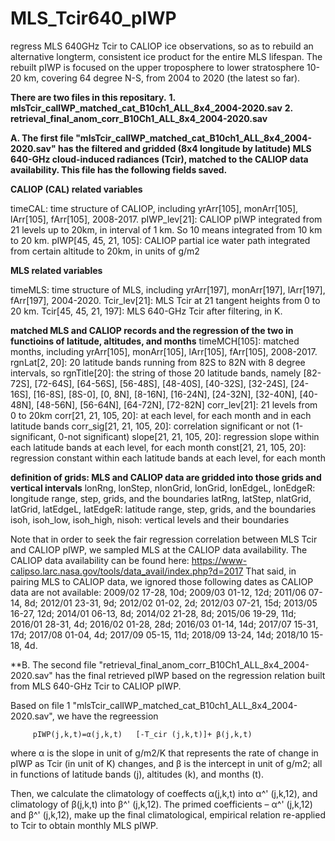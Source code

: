 # MLS_Tcir640_pIWP
regress MLS 640GHz Tcir to CALIOP ice observations, so as to rebuild an alternative longterm, consistent ice product for the entire MLS lifespan. The rebuilt pIWP is focused on the upper troposphere to lower stratosphere 10-20 km, covering 64 degree N-S, from 2004 to 2020 (the latest so far).


**There are two files in this repositary.**
**1. mlsTcir_calIWP_matched_cat_B10ch1_ALL_8x4_2004-2020.sav**
**2. retrieval_final_anom_corr_B10Ch1_ALL_8x4_2004-2020.sav**




**A. The first file "mlsTcir_calIWP_matched_cat_B10ch1_ALL_8x4_2004-2020.sav" has the filtered and gridded (8x4 longitude by latitude) MLS 640-GHz cloud-induced radiances (Tcir), matched to the CALIOP data availability. This file has the following fields saved.**

   **CALIOP (CAL) related variables**
   
   timeCAL:  time structure of CALIOP, including yrArr[105], monArr[105], lArr[105], fArr[105], 2008-2017.
   pIWP_lev[21]: CALIOP pIWP integrated from 21 levels up to 20km, in interval of 1 km. So 10 means integrated from 10 km to 20 km.
   pIWP[45, 45, 21, 105]: CALIOP partial ice water path integrated from certain altitude to 20km, in units of g/m2
   
   
   **MLS related variables**
   
   timeMLS: time structure of MLS, including yrArr[197], monArr[197], lArr[197], fArr[197], 2004-2020.
   Tcir_lev[21]: MLS Tcir at 21 tangent heights from 0 to 20 km. 
   Tcir[45, 45, 21, 197]: MLS 640-GHz Tcir after filtering, in K. 



   **matched MLS and CALIOP records and the regression of the two in functioins of latitude, altitudes, and months**
   timeMCH[105]: matched months, including yrArr[105], monArr[105], lArr[105], fArr[105], 2008-2017.
   rgnLat[2, 20]: 20 latitude bands running from 82S to 82N with 8 degree intervals, so 
   rgnTitle[20]: the string of those 20 latitude bands, namely 
         [82-72S], [72-64S], [64-56S], [56-48S], [48-40S], [40-32S], [32-24S], [24-16S], [16-8S], [8S-0], 
         [0, 8N], [8-16N], [16-24N], [24-32N], [32-40N], [40-48N], [48-56N], [56-64N], [64-72N], [72-82N]
   corr_lev[21]: 21 levels from 0 to 20km 
   corr[21, 21, 105, 20]: at each level, for each month and in each latitude bands
   corr_sig[21, 21, 105, 20]: correlation significant or not (1-significant, 0-not significant)
   slope[21, 21, 105, 20]: regression slope within each latitude bands at each level, for each month
   const[21, 21, 105, 20]: regression constant within each latitude bands at each level, for each month
  
  
  
   **definition of grids: MLS and CALIOP data are gridded into those grids and vertical intervals**
    lonRng, lonStep, nlonGrid, lonGrid, lonEdgeL, lonEdgeR: longitude range, step, grids, and the boundaries
    latRng, latStep, nlatGrid, latGrid, latEdgeL, latEdgeR: latitude range, step, grids, and the boundaries
    isoh, isoh_low, isoh_high, nisoh: vertical levels and their boundaries
  
  
Note that in order to seek the fair regression correlation between MLS Tcir and CALIOP pIWP, we sampled MLS at the CALIOP data availability. The CALIOP data availability can be found here: https://www-calipso.larc.nasa.gov/tools/data_avail/index.php?d=2017
That said, in pairing MLS to CALIOP data, we ignored those following dates as CALIOP data are not available:
2009/02 17-28, 10d;
2009/03 01-12, 12d;
2011/06 07-14, 8d;
2012/01 23-31, 9d;
2012/02 01-02, 2d;
2012/03 07-21, 15d;
2013/05 16-27, 12d;
2014/01 06-13, 8d;
2014/02 21-28, 8d;
2015/06 19-29, 11d;
2016/01 28-31, 4d;
2016/02 01-28, 28d;
2016/03 01-14, 14d;
2017/07 15-31, 17d;
2017/08 01-04, 4d;
2017/09 05-15, 11d;
2018/09 13-24, 14d;
2018/10 15-18, 4d.







**B. The second file "retrieval_final_anom_corr_B10Ch1_ALL_8x4_2004-2020.sav" has the final retrieved pIWP based on the regression relation built from MLS 640-GHz Tcir to CALIOP pIWP.

Based on file 1 "mlsTcir_calIWP_matched_cat_B10ch1_ALL_8x4_2004-2020.sav", we have the regreession 

         pIWP(j,k,t)=α(j,k,t)   [-T_cir (j,k,t)]+ β(j,k,t)      
         
where α is the slope in unit of g/m2/K that represents the rate of change in pIWP as Tcir (in unit of K) changes, and β is the intercept in unit of g/m2; all in functions of latitude bands (j), altitudes (k), and months (t). 

Then, we calculate the climatology of coeffects α(j,k,t) into α^' (j,k,12), and climatology of β(j,k,t) into β^' (j,k,12). The primed coefficients –  α^' (j,k,12) and β^' (j,k,12), make up the final climatological, empirical relation re-applied to Tcir to obtain monthly MLS pIWP.  




